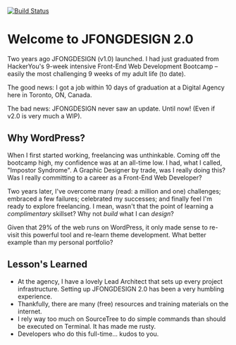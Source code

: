 [![Build Status](https://travis-ci.org/Automattic/_s.svg?branch=master)](https://travis-ci.org/Automattic/_s)

# Welcome to JFONGDESIGN 2.0

Two years ago JFONGDESIGN (v1.0) launched. 
I had just graduated from HackerYou's 9-week intensive Front-End Web Development Bootcamp – easily the most challenging 9 weeks of my adult life (to date).

The good news: I got a job within 10 days of graduation at a Digital Agency here in Toronto, ON, Canada.

The bad news: JFONGDESIGN never saw an update. Until now! (Even if v2.0 is very much a WIP).

## Why WordPress?

When I first started working, freelancing was unthinkable. Coming off the bootcamp high, my confidence was at an all-time low. I had, what I called, "Impostor Syndrome". A Graphic Designer by trade, was I really doing this? Was I really committing to a career as a Front-End Web Developer?

Two years later, I've overcome many (read: a million and one) challenges; embraced a few failures; celebrated my successes; and finally feel I'm ready to explore freelancing. I mean, wasn't that the point of learning a _complimentary_ skillset? Why not _build_ what I can _design_?

Given that 29% of the web runs on WordPress, it only made sense to re-visit this powerful tool and re-learn theme development. What better example than my personal portfolio?

## Lesson's Learned

- At the agency, I have a lovely Lead Architect that sets up every project infrastructure. Setting up JFONGDESIGN 2.0 has been a very humbling experience.
- Thankfully, there are many (free) resources and training materials on the internet.
- I rely way too much on SourceTree to do simple commands than should be executed on Terminal. It has made me rusty.
- Developers who do this full-time... kudos to you.
